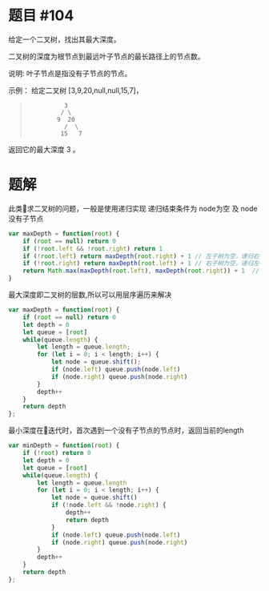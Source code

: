# 题目 #104
给定一个二叉树，找出其最大深度。

二叉树的深度为根节点到最远叶子节点的最长路径上的节点数。

说明: 叶子节点是指没有子节点的节点。

示例：
给定二叉树 [3,9,20,null,null,15,7]，
>               3
>              / \
>             9  20
>               /  \
>              15   7
返回它的最大深度 3 。
# 题解
此类求二叉树的问题，一般是使用递归实现
递归结束条件为 node为空 及 node没有子节点
```js
var maxDepth = function(root) {
    if (root == null) return 0
    if (!root.left && !root.right) return 1
    if (!root.left) return maxDepth(root.right) + 1 // 左子树为空，递归右子树
    if (!root.right) return maxDepth(root.left) + 1 // 右子树为空，递归左子树
    return Math.max(maxDepth(root.left), maxDepth(root.right)) + 1  // 左子树和右子树都不为空，取二者最大值
}
```

最大深度即二叉树的层数,所以可以用层序遍历来解决
```js
var maxDepth = function(root) {
    if (root == null) return 0
    let depth = 0
    let queue = [root]
    while(queue.length) {
        let length = queue.length;
        for (let i = 0; i < length; i++) {
            let node = queue.shift();
            if (node.left) queue.push(node.left)
            if (node.right) queue.push(node.right)
        }
        depth++
    }
    return depth
};
```

最小深度在迭代时，首次遇到一个没有子节点的节点时，返回当前的length
```js
var minDepth = function(root) {
    if (!root) return 0
    let depth = 0
    let queue = [root]
    while(queue.length) {
        let length = queue.length
        for (let i = 0; i < length; i++) {
            let node = queue.shift()
            if (!node.left && !node.right) {
                depth++
                return depth
            } 
            if (node.left) queue.push(node.left)
            if (node.right) queue.push(node.right)
        }
        depth++
    }
    return depth
};
```

